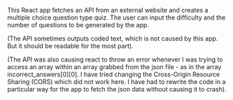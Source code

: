 This React app fetches an API from an external website and creates a multiple choice question type quiz. The user can input the difficulty and the number of questions to be generated by the app.

(The API sometimes outputs coded text, which is not caused by this app. But it should be readable for the most part).

(The API was also causing react to throw an error whenever I was trying to access an array within an array grabbed from the json file - as in the array incorrect_answers[0][0]. I have tried changing the Cross-Origin Resource Sharing (CORS) which did not work here. I have had to rewrite the code in a particular way for the app to fetch the json data without causing it to crash).
